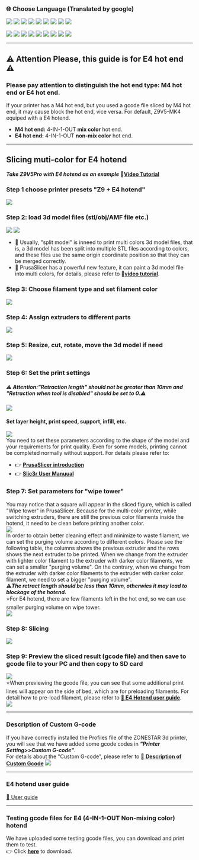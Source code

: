 ### :globe_with_meridians: Choose Language (Translated by google)
[![](../lanpic/ES.png)](https://github-com.translate.goog/ZONESTAR3D/Slicing-Guide/blob/master/PrusaSlicer/PrusaSlicerGuide_E4?_x_tr_sl=en&_x_tr_tl=es)
[![](../lanpic/FR.png)](https://github-com.translate.goog/ZONESTAR3D/Slicing-Guide/blob/master/PrusaSlicer/PrusaSlicerGuide_E4?_x_tr_sl=en&_x_tr_tl=fr)
[![](../lanpic/PT.png)](https://github-com.translate.goog/ZONESTAR3D/Slicing-Guide/blob/master/PrusaSlicer/PrusaSlicerGuide_E4?_x_tr_sl=en&_x_tr_tl=pt)
[![](../lanpic/DE.png)](https://github-com.translate.goog/ZONESTAR3D/Slicing-Guide/blob/master/PrusaSlicer/PrusaSlicerGuide_E4?_x_tr_sl=en&_x_tr_tl=de)
[![](../lanpic/IT.png)](https://github-com.translate.goog/ZONESTAR3D/Slicing-Guide/blob/master/PrusaSlicer/PrusaSlicerGuide_E4?_x_tr_sl=en&_x_tr_tl=it)
[![](../lanpic/PL.png)](https://github-com.translate.goog/ZONESTAR3D/Slicing-Guide/blob/master/PrusaSlicer/PrusaSlicerGuide_E4?_x_tr_sl=en&_x_tr_tl=pl)
[![](../lanpic/RU.png)](https://github-com.translate.goog/ZONESTAR3D/Slicing-Guide/blob/master/PrusaSlicer/PrusaSlicerGuide_E4?_x_tr_sl=en&_x_tr_tl=ru)
[![](../lanpic/BR.png)](https://github-com.translate.goog/ZONESTAR3D/Slicing-Guide/blob/master/PrusaSlicer/PrusaSlicerGuide_E4?_x_tr_sl=en&_x_tr_tl=pt)
[![](../lanpic/GR.png)](https://github-com.translate.goog/ZONESTAR3D/Slicing-Guide/blob/master/PrusaSlicer/PrusaSlicerGuide_E4?_x_tr_sl=en&_x_tr_tl=el)

[![](../lanpic/JP.png)](https://github-com.translate.goog/ZONESTAR3D/Slicing-Guide/blob/master/PrusaSlicer/PrusaSlicerGuide_E4?_x_tr_sl=en&_x_tr_tl=ja)
[![](../lanpic/KR.png)](https://github-com.translate.goog/ZONESTAR3D/Slicing-Guide/blob/master/PrusaSlicer/PrusaSlicerGuide_E4?_x_tr_sl=en&_x_tr_tl=ko)
[![](../lanpic/ID.png)](https://github-com.translate.goog/ZONESTAR3D/Slicing-Guide/blob/master/PrusaSlicer/PrusaSlicerGuide_E4?_x_tr_sl=en&_x_tr_tl=id)
[![](../lanpic/TH.png)](https://github-com.translate.goog/ZONESTAR3D/Slicing-Guide/blob/master/PrusaSlicer/PrusaSlicerGuide_E4?_x_tr_sl=en&_x_tr_tl=th)
[![](../lanpic/VN.png)](https://github-com.translate.goog/ZONESTAR3D/Slicing-Guide/blob/master/PrusaSlicer/PrusaSlicerGuide_E4?_x_tr_sl=en&_x_tr_tl=vi)
[![](../lanpic/IL.png)](https://github-com.translate.goog/ZONESTAR3D/Slicing-Guide/blob/master/PrusaSlicer/PrusaSlicerGuide_E4?_x_tr_sl=en&_x_tr_tl=iw)
[![](../lanpic/SA.png)](https://github-com.translate.goog/ZONESTAR3D/Slicing-Guide/blob/master/PrusaSlicer/PrusaSlicerGuide_E4?_x_tr_sl=en&_x_tr_tl=ar)
[![](../lanpic/TR.png)](https://github-com.translate.goog/ZONESTAR3D/Slicing-Guide/blob/master/PrusaSlicer/PrusaSlicerGuide_E4?_x_tr_sl=en&_x_tr_tl=tr)
[![](../lanpic/CN.png)](https://github-com.translate.goog/ZONESTAR3D/Slicing-Guide/blob/master/PrusaSlicer/PrusaSlicerGuide_E4?_x_tr_sl=en&_x_tr_tl=zh-CN)

-----
## :warning: Attention Please, this guide is for E4 hot end :warning:
### **Please pay attention to distinguish the hot end type: M4 hot end or E4 hot end**. 
If your printer has a M4 hot end, but you used a gcode file sliced by M4 hot end, it may cause block the hot end, vice versa. For default, Z9V5-MK4 equiped with a E4 hotend.
- **M4 hot end:** 4-IN-1-OUT **mix color** hot end.   
- **E4 hot end:** 4-IN-1-OUT **non-mix color** hot end.    

-----
## Slicing muti-color for E4 hotend
***Take Z9V5Pro with E4 hotend as an example***
:movie_camera:[**Video Tutorial**](https://youtu.be/aets9JZ92iU)
### Step 1 choose printer presets "Z9 + E4 hotend"
![](pic/slicingE4-1.png)
### Step 2: load 3d model files (stl/obj/AMF file etc.)
![](pic/loadstl_1.png) ![](pic/loadstl_2.png)
- :memo: Usually, "split model" is inneed to print multi colors 3d model files, that is, a 3d model has been split into multiple STL files according to colors, and these files use the same origin coordinate position so that they can be merged correctly.
- :star2: PrusaSlicer has a powerful new feature, it can paint a 3d model file into multi colors, for details, please refer to :movie_camera:[**video tutorial**](https://youtu.be/C0a3Uble8rY).
### Step 3: Choose filament type and set filament color
![](pic/filament_color.png)
### Step 4: Assign extruders to different parts
![](pic/assign_extruder.png)
### Step 5: Resize, cut, rotate, move the 3d model if need 
![](pic/slicing_adjust.png)  
### Step 6: Set the print settings 
##### :warning: Attention:*"Retraction length"* should not be greater than 10mm and *"Retraction when tool is disabled"* should be set to 0.:warning:  
![](pic/slicingE4-4.jpg) 

#### Set layer height, print speed, support, infill, etc.  
![](pic/slicing_set.png)   
You need to set these parameters according to the shape of the model and your requirements for print quality. Even for some models, printing cannot be completed normally without support. For details please refer to:
- :point_right: [**PrusaSlicer introduction**](https://help.prusa3d.com/article/general-info_1910)
- :point_right: [**Slic3r User Manuual**](https://manual.slic3r.org/)    

### Step 7: Set parameters for "wipe tower"
You may notice that a square will appear in the sliced figure, which is called "Wipe tower" in PrusaSlicer. Because for the multi-color printer, while switching extruders, there are still the previous color filaments inside the hotend, it need to be clean before printing another color.   
![](pic/wipe_tower.png)    
In order to obtain better cleaning effect and minimize to waste filament, we can set the purging volume according to different colors. Please see the following table, the columns shows the previous extruder and the rows shows the next extruder to be printed. When we change from the extruder with lighter color filament to the extruder with darker color filaments, we can set a smaller "purging volume". On the contrary, when we change from the extruder with darker color filaments to the extruder with darker color filament, we need to set a bigger "purging volume".  
:warning:***The retract length should be less than 10mm, otherwies it may lead to blockage of the hotend.***    
:star:For E4 hotend, there are few filaments left in the hot end, so we can use smaller purging volume on wipe tower.  
![](pic/slicingE4-2.png)  
### Step 8: Slicing
![](pic/slicing_go.png)  
### Step 9: Preview the sliced result (gcode file) and then save to gcode file to your PC and then copy to SD card
![](pic/slicing_save.png)  
:star:When previewing the gcode file, you can see that some additional print lines will appear on the side of bed, which are for preloading filaments. For detail how to pre-load filament, please refer to [**:book: E4 Hotend user guide**](https://github.com/ZONESTAR3D/Upgrade-kit-guide/blob/main/HOTEND/E4%204-IN-1-OUT%20Non-Mixing%20Color%20Hotend/User_guide/readme.md).   
![](pic/slicingE4-3.png)  


-----
### Description of Custom G-code 
If you have correctly installed the Profiles file of the ZONESTAR 3d printer, you will see that we have added some gcode codes in ***"Printer Setting>>Custom G-code"***.  
For details about the "Custom G-code", please refer to [:book: **Description of Custom Gcode**](./Custom_Gcode.md)
![](./pic/Custom_Gcode.jpg)

-----
### E4 hotend user guide
[:book: User guide](https://github.com/ZONESTAR3D/Upgrade-kit-guide/blob/main/HOTEND/E4%204-IN-1-OUT%20Non-Mixing%20Color%20Hotend)

-----       
### Testing gcode files for E4 (4-IN-1-OUT Non-mixing color) hotend
We have uploaded some testing gcode files, you can download and print them to test.   
:point_right: Click [**here**](./test_gcode/E4/readme.md) to download.